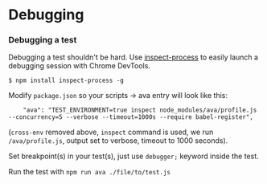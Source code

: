 # Debugging

### Debugging a test

Debugging a test shouldn't be hard. Use [inspect-process](https://github.com/jaridmargolin/inspect-process) to easily launch a debugging session with Chrome DevTools.

```
$ npm install inspect-process -g
```

Modify `package.json` so your scripts -> ava entry will look like this:

```
    "ava": "TEST_ENVIRONMENT=true inspect node_modules/ava/profile.js --concurrency=5 --verbose --timeout=1000s --require babel-register",
```

(`cross-env` removed above, `inspect` command is used, we run `/ava/profile.js`, output set to verbose, timeout to 1000 seconds).

Set breakpoint(s) in your test(s), just use `debugger;` keyword inside the test.

Run the test with `npm run ava ./file/to/test.js`
